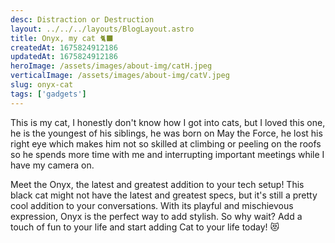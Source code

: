 ```yaml
---
desc: Distraction or Destruction
layout: ../../../layouts/BlogLayout.astro
title: Onyx, my cat 🐈‍⬛
createdAt: 1675824912186
updatedAt: 1675824912186
heroImage: /assets/images/about-img/catH.jpeg
verticalImage: /assets/images/about-img/catV.jpeg
slug: onyx-cat
tags: ['gadgets']
---
```


This is my cat, I honestly don't know how I got into cats, but I loved this one, he is the youngest of his siblings, he was born on May the Force, he lost his right eye which makes him not so skilled at climbing or peeling on the roofs so he spends more time with me and interrupting important meetings while I have my camera on.

Meet the Onyx, the latest and greatest addition to your tech setup! This black cat might not have the latest and greatest specs, but it's still a pretty cool addition to your conversations. With its playful and mischievous expression, Onyx is the perfect way to add stylish. So why wait? Add a touch of fun to your life and start adding Cat to your life today! 😻
